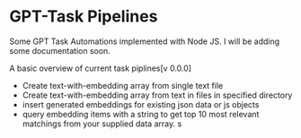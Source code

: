 # GPT-Task Pipelines
Some GPT Task Automations implemented with Node JS. I will be adding some documentation soon.

A basic overview of current task piplines[v 0.0.0]
* Create text-with-embedding array from single text file
* Create text-with-embedding array from text in files in specified directory
* insert generated embeddings for existing json data or js objects
* query embedding items with a string to get top 10 most relevant matchings from your supplied data array.
s
